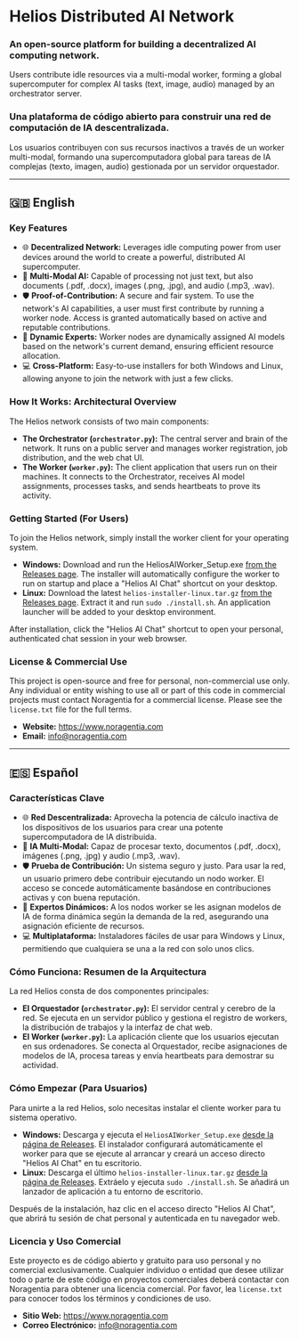 # Helios Distributed AI Network

### An open-source platform for building a decentralized AI computing network.
Users contribute idle resources via a multi-modal worker, forming a global supercomputer for complex AI tasks (text, image, audio) managed by an orchestrator server.

### Una plataforma de código abierto para construir una red de computación de IA descentralizada.
Los usuarios contribuyen con sus recursos inactivos a través de un worker multi-modal, formando una supercomputadora global para tareas de IA complejas (texto, imagen, audio) gestionada por un servidor orquestador.

---

## 🇬🇧 English

### Key Features
* 🌐 **Decentralized Network:** Leverages idle computing power from user devices around the world to create a powerful, distributed AI supercomputer.
* 🧠 **Multi-Modal AI:** Capable of processing not just text, but also documents (.pdf, .docx), images (.png, .jpg), and audio (.mp3, .wav).
* 🛡️ **Proof-of-Contribution:** A secure and fair system. To use the network's AI capabilities, a user must first contribute by running a worker node. Access is granted automatically based on active and reputable contributions.
* 🤖 **Dynamic Experts:** Worker nodes are dynamically assigned AI models based on the network's current demand, ensuring efficient resource allocation.
* 💻 **Cross-Platform:** Easy-to-use installers for both Windows and Linux, allowing anyone to join the network with just a few clicks.

### How It Works: Architectural Overview
The Helios network consists of two main components:
* **The Orchestrator (`orchestrator.py`):** The central server and brain of the network. It runs on a public server and manages worker registration, job distribution, and the web chat UI.
* **The Worker (`worker.py`):** The client application that users run on their machines. It connects to the Orchestrator, receives AI model assignments, processes tasks, and sends heartbeats to prove its activity.

### Getting Started (For Users)
To join the Helios network, simply install the worker client for your operating system.

* **Windows:** Download and run the HeliosAIWorker_Setup.exe [from the Releases page](https://github.com/fnoracr/helios-distributed-ai/releases/tag/Version1.0). The installer will automatically configure the worker to run on startup and place a "Helios AI Chat" shortcut on your desktop.
* **Linux:** Download the latest `helios-installer-linux.tar.gz` [from the Releases page](https://github.com/fnoracr/helios-distributed-ai/releases/tag/Version1.0). Extract it and run `sudo ./install.sh`. An application launcher will be added to your desktop environment.

After installation, click the "Helios AI Chat" shortcut to open your personal, authenticated chat session in your web browser.

### License & Commercial Use
This project is open-source and free for personal, non-commercial use only. Any individual or entity wishing to use all or part of this code in commercial projects must contact Noragentia for a commercial license. Please see the `license.txt` file for the full terms.
* **Website:** https://www.noragentia.com
* **Email:** info@noragentia.com

---

## 🇪🇸 Español

### Características Clave
* 🌐 **Red Descentralizada:** Aprovecha la potencia de cálculo inactiva de los dispositivos de los usuarios para crear una potente supercomputadora de IA distribuida.
* 🧠 **IA Multi-Modal:** Capaz de procesar texto, documentos (.pdf, .docx), imágenes (.png, .jpg) y audio (.mp3, .wav).
* 🛡️ **Prueba de Contribución:** Un sistema seguro y justo. Para usar la red, un usuario primero debe contribuir ejecutando un nodo worker. El acceso se concede automáticamente basándose en contribuciones activas y con buena reputación.
* 🤖 **Expertos Dinámicos:** A los nodos worker se les asignan modelos de IA de forma dinámica según la demanda de la red, asegurando una asignación eficiente de recursos.
* 💻 **Multiplataforma:** Instaladores fáciles de usar para Windows y Linux, permitiendo que cualquiera se una a la red con solo unos clics.

### Cómo Funciona: Resumen de la Arquitectura
La red Helios consta de dos componentes principales:
* **El Orquestador (`orchestrator.py`):** El servidor central y cerebro de la red. Se ejecuta en un servidor público y gestiona el registro de workers, la distribución de trabajos y la interfaz de chat web.
* **El Worker (`worker.py`):** La aplicación cliente que los usuarios ejecutan en sus ordenadores. Se conecta al Orquestador, recibe asignaciones de modelos de IA, procesa tareas y envía heartbeats para demostrar su actividad.

### Cómo Empezar (Para Usuarios)
Para unirte a la red Helios, solo necesitas instalar el cliente worker para tu sistema operativo.

* **Windows:** Descarga y ejecuta el `HeliosAIWorker_Setup.exe` [desde la página de Releases]([https://github.com/fnoracr/helios-distributed-ai/releases/tag/Version1.0]). El instalador configurará automáticamente el worker para que se ejecute al arrancar y creará un acceso directo "Helios AI Chat" en tu escritorio.
* **Linux:** Descarga el último `helios-installer-linux.tar.gz` [desde la página de Releases]([https://github.com/fnoracr/helios-distributed-ai/releases/tag/Version1.0]). Extráelo y ejecuta `sudo ./install.sh`. Se añadirá un lanzador de aplicación a tu entorno de escritorio.

Después de la instalación, haz clic en el acceso directo "Helios AI Chat", que abrirá tu sesión de chat personal y autenticada en tu navegador web.

### Licencia y Uso Comercial
Este proyecto es de código abierto y gratuito para uso personal y no comercial exclusivamente. Cualquier individuo o entidad que desee utilizar todo o parte de este código en proyectos comerciales deberá contactar con Noragentia para obtener una licencia comercial. Por favor, lea `license.txt` para conocer todos los términos y condiciones de uso.
* **Sitio Web:** https://www.noragentia.com
* **Correo Electrónico:** info@noragentia.com
